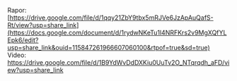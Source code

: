 Rapor: [https://drive.google.com/file/d/1qqy21ZbY9tbx5mRJVe6JzApAuQafS-Rt/view?usp=share_link](https://docs.google.com/document/d/1rydwNKeTu1l4NRFKrs2v9MgXQfYLEpk6/edit?usp=share_link&ouid=115847261966607060100&rtpof=true&sd=true)                           
Video: https://drive.google.com/file/d/1B9YdWvDdDXKiu0UuTv2O_NTqrqdh_aFD/view?usp=share_link
